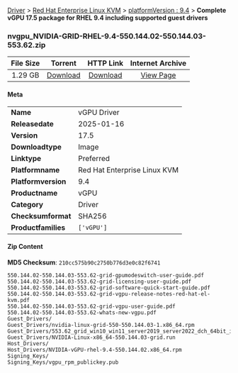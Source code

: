 
[Driver](/README.md)  >  [Red Hat Enterprise Linux KVM](/index/Driver/Red_Hat_Enterprise_Linux_KVM.md)  >  [platformVersion : 9.4](/index/Driver/Red_Hat_Enterprise_Linux_KVM/9.4.md)  >  **Complete vGPU 17.5 package for RHEL 9.4 including supported guest drivers**


### nvgpu_NVIDIA-GRID-RHEL-9.4-550.144.02-550.144.03-553.62.zip

| **File Size** | **Torrent**  | **HTTP Link** | **Internet Archive** |
|:-------------:|:------------:|:-------------:|:--------------------:|
| 1.29 GB |  [Download](https://archive.org/download/nvgpu_NVIDIA-GRID-RHEL-9.4-550.144.02-550.144.03-553.62.zip/nvgpu_NVIDIA-GRID-RHEL-9.4-550.144.02-550.144.03-553.62.zip_archive.torrent)       | [Download](https://archive.org/compress/nvgpu_NVIDIA-GRID-RHEL-9.4-550.144.02-550.144.03-553.62.zip) | [View Page](https://archive.org/details/nvgpu_NVIDIA-GRID-RHEL-9.4-550.144.02-550.144.03-553.62.zip)       |

#### Meta

<table>
<tr><td><strong>Name</strong></td><td>vGPU Driver</td></tr>
<tr><td><strong>Releasedate</strong></td><td>2025-01-16</td></tr>
<tr><td><strong>Version</strong></td><td>17.5</td></tr>
<tr><td><strong>Downloadtype</strong></td><td>Image</td></tr>
<tr><td><strong>Linktype</strong></td><td>Preferred</td></tr>
<tr><td><strong>Platformname</strong></td><td>Red Hat Enterprise Linux KVM</td></tr>
<tr><td><strong>Platformversion</strong></td><td>9.4</td></tr>
<tr><td><strong>Productname</strong></td><td>vGPU</td></tr>
<tr><td><strong>Category</strong></td><td>Driver</td></tr>
<tr><td><strong>Checksumformat</strong></td><td>SHA256</td></tr>
<tr><td><strong>Productfamilies</strong></td><td><code>['vGPU']</code></td></tr>
</table>

#### Zip Content

**MD5 Checksum**: `210cc575b90c2750b776d3e0c82f6741`

```text
550.144.02-550.144.03-553.62-grid-gpumodeswitch-user-guide.pdf
550.144.02-550.144.03-553.62-grid-licensing-user-guide.pdf
550.144.02-550.144.03-553.62-grid-software-quick-start-guide.pdf
550.144.02-550.144.03-553.62-grid-vgpu-release-notes-red-hat-el-kvm.pdf
550.144.02-550.144.03-553.62-grid-vgpu-user-guide.pdf
550.144.02-550.144.03-553.62-whats-new-vgpu.pdf
Guest_Drivers/
Guest_Drivers/nvidia-linux-grid-550-550.144.03-1.x86_64.rpm
Guest_Drivers/553.62_grid_win10_win11_server2019_server2022_dch_64bit_international.exe
Guest_Drivers/NVIDIA-Linux-x86_64-550.144.03-grid.run
Host_Drivers/
Host_Drivers/NVIDIA-vGPU-rhel-9.4-550.144.02.x86_64.rpm
Signing_Keys/
Signing_Keys/vgpu_rpm_publickey.pub
```